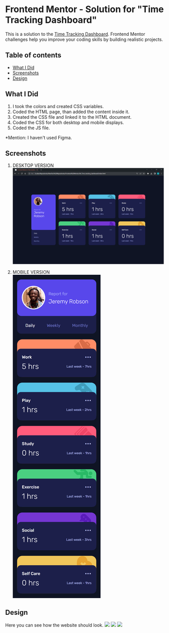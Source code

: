# Frontend Mentor - Solution for "Time Tracking Dashboard"

This is a solution to the [Time Tracking Dashboard](https://www.frontendmentor.io/challenges/time-tracking-dashboard-UIQ7167Jw). Frontend Mentor challenges help you improve your coding skills by building realistic projects.

## Table of contents

- [What I Did](#what-i-did)
- [Screenshots](#screenshots)
- [Design](#design)

## What I Did

1. I took the colors and created CSS variables.
2. Coded the HTML page, than added the content inside it.
3. Created the CSS file and linked it to the HTML document.
4. Coded the CSS for both desktop and mobile displays.
5. Coded the JS file.

\*Mention: I haven't used Figma.

## Screenshots

1. DESKTOP VERSION<br>
   ![](.\screenshots\screenshot_desktop_version.png)<br>

2. MOBILE VERSION <br>
   ![](.\screenshots\screenshot_mobile_version.png)<br>

## Design

Here you can see how the website should look.
![](./design/desktop_design.jpg)
![](./design/active_states.jpg)
![](./design/mobile_design.jpg)
